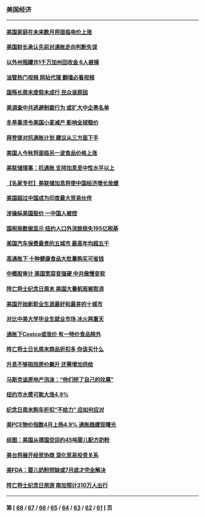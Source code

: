 ### 美国经济
---
#### [美国家庭在未来数月将面临电价上涨](../../pages/ncid1078158/n13749694.md?06011245) 
#### [美国财长承认先前对通胀走向判断失误](../../pages/ncid1078158/n13749689.md?06011245) 
#### [以外州瓶罐诈1千万加州回收金 6人被捕](../../pages/ncid1078158/n13749724.md?06011245) 
#### [油管热门视频 网站代理 翻墙必看视频](http://209.222.30.114:81/youtube.html?06011245)
#### [国殇长周末度假未成行 民众谈原因](../../pages/ncid1078158/n13749682.md?06011245) 
#### [美调查中共逃避制裁行为 或扩大中企黑名单](../../pages/ncid1078158/n13749587.md?06011245) 
#### [冬旱春涝令美国小麦减产 影响全球粮价](../../pages/ncid1078158/n13748815.md?06011245) 
#### [拜登提对抗通胀计划 建议从三方面下手](../../pages/ncid1078158/n13749481.md?06011245) 
#### [美国人今秋将面临另一波食品价格上涨](../../pages/ncid1078158/n13749286.md?06011245) 
#### [美联储理事：抗通胀 支持加息至中性水平以上](../../pages/ncid1078158/n13748944.md?06011245) 
#### [【名家专栏】美联储加息将使中国经济增长放缓](../../pages/ncid1078158/n13748603.md?06011245) 
#### [美国超过中国成为印度最大贸易伙伴](../../pages/ncid1078158/n13748379.md?06011245) 
#### [涉操纵美国股价 一中国人被控](../../pages/ncid1078158/n13748348.md?06011245) 
#### [国税局数据显示 纽约人口外流致损失195亿税基](../../pages/ncid1078158/n13748350.md?06011245) 
#### [美国汽车保费最贵的五城市 最高年均超五千](../../pages/ncid1078158/n13747102.md?06011245) 
#### [高通胀下 十种健康食品大批量购买可省钱](../../pages/ncid1078158/n13746362.md?06011245) 
#### [中概股审计 美国宽容变强硬 中共傲慢变软](../../pages/ncid1078158/n13747819.md?06011245) 
#### [阵亡将士纪念日周末 美国大量航班被取消](../../pages/ncid1078158/n13747596.md?06011245) 
#### [美国开始新职业生涯最好和最差的十城市](../../pages/ncid1078158/n13746342.md?06011245) 
#### [对比中美大学毕业生就业市场 冰火两重天](../../pages/ncid1078158/n13747528.md?06011245) 
#### [通胀下Costco或涨价 有一特价食品除外](../../pages/ncid1078158/n13747505.md?06011245) 
#### [阵亡将士日长周末商品折扣多 你该买什么](../../pages/ncid1078158/n13747135.md?06011245) 
#### [升息不够阻挡房价飙升 还需增加供给](../../pages/ncid1078158/n13747369.md?06011245) 
#### [马斯克谈房地产泡沫：“他们挖了自己的坟墓”](../../pages/ncid1078158/n13747364.md?06011245) 
#### [纽约市水费可能大涨4.9%](../../pages/ncid1078158/n13747214.md?06011245) 
#### [纪念日周末购车折扣“不给力” 应如何应对](../../pages/ncid1078158/n13747068.md?06011245) 
#### [美PCE物价指数4月上扬4.9% 通胀趋缓现曙光](../../pages/ncid1078158/n13746879.md?06011245) 
#### [组图：美国从德国空运约45吨婴儿配方奶粉](../../pages/ncid1078158/n13746669.md?06011245) 
#### [美台将展开经贸协商 深化贸易投资关系](../../pages/ncid1078158/n13746773.md?06011245) 
#### [美FDA：婴儿奶粉短缺或7月底才完全解决](../../pages/ncid1078158/n13746361.md?06011245) 
#### [阵亡将士纪念日旅游 南加预计310万人出行](../../pages/ncid1078158/n13746186.md?06011245) 

---
#### 第 [ [68](./68.md?06011245) / [67](./67.md?06011245) / [66](./66.md?06011245) / [65](./65.md?06011245) / [64](./64.md?06011245) / [63](./63.md?06011245) / [62](./62.md?06011245) / [61](./61.md?06011245) ] 页
